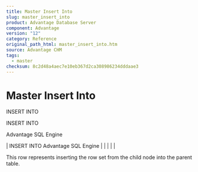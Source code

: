 ```yaml
---
title: Master Insert Into
slug: master_insert_into
product: Advantage Database Server
component: Advantage
version: "12"
category: Reference
original_path_html: master_insert_into.htm
source: Advantage CHM
tags:
  - master
checksum: 8c2d48a4aec7e10eb367d2ca308986234dddaae3
---
```


# Master Insert Into

INSERT INTO

INSERT INTO

Advantage SQL Engine

| INSERT INTO  Advantage SQL Engine |  |  |  |  |

This row represents inserting the row set from the child node into the parent table.
